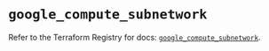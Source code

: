 # `google_compute_subnetwork`

Refer to the Terraform Registry for docs: [`google_compute_subnetwork`](https://registry.terraform.io/providers/hashicorp/google/6.14.1/docs/resources/compute_subnetwork).
